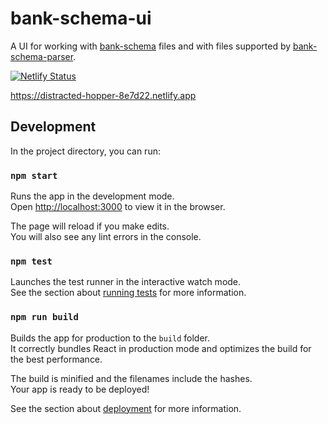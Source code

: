 # bank-schema-ui

A UI for working with [bank-schema](https://github.com/xpcoffee/bank-schema) files and with files supported by [bank-schema-parser](https://github.com/xpcoffee/bank-schema-parser).

[![Netlify Status](https://api.netlify.com/api/v1/badges/aecbe8a2-dd0e-4dff-a80b-90dab61270e5/deploy-status)](https://app.netlify.com/sites/distracted-hopper-8e7d22/deploys)

https://distracted-hopper-8e7d22.netlify.app

## Development

In the project directory, you can run:

### `npm start`

Runs the app in the development mode.<br />
Open [http://localhost:3000](http://localhost:3000) to view it in the browser.

The page will reload if you make edits.<br />
You will also see any lint errors in the console.

### `npm test`

Launches the test runner in the interactive watch mode.<br />
See the section about [running tests](https://facebook.github.io/create-react-app/docs/running-tests) for more information.

### `npm run build`

Builds the app for production to the `build` folder.<br />
It correctly bundles React in production mode and optimizes the build for the best performance.

The build is minified and the filenames include the hashes.<br />
Your app is ready to be deployed!

See the section about [deployment](https://facebook.github.io/create-react-app/docs/deployment) for more information.

